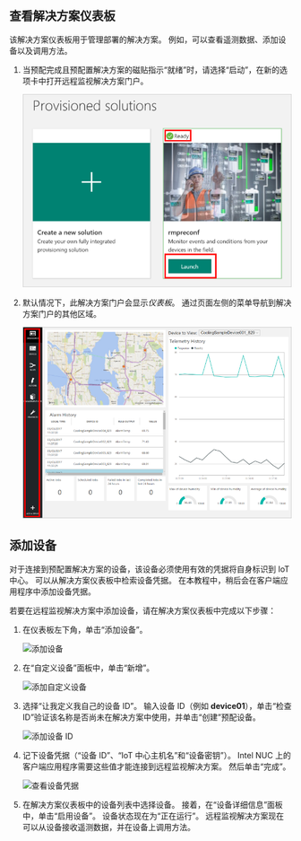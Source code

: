 ## <a name="view-the-solution-dashboard"></a>查看解决方案仪表板

该解决方案仪表板用于管理部署的解决方案。 例如，可以查看遥测数据、添加设备以及调用方法。

1. 当预配完成且预配置解决方案的磁贴指示“就绪”时，请选择“启动”，在新的选项卡中打开远程监视解决方案门户。

    ![启动预配置解决方案][img-launch-solution]

1. 默认情况下，此解决方案门户会显示*仪表板*。 通过页面左侧的菜单导航到解决方案门户的其他区域。

    ![远程监控预配置解决方案仪表板][img-menu]

## <a name="add-a-device"></a>添加设备

对于连接到预配置解决方案的设备，该设备必须使用有效的凭据将自身标识到 IoT 中心。 可以从解决方案仪表板中检索设备凭据。 在本教程中，稍后会在客户端应用程序中添加设备凭据。

若要在远程监视解决方案中添加设备，请在解决方案仪表板中完成以下步骤：

1. 在仪表板左下角，单击“添加设备”。

   ![添加设备][1]

1. 在“自定义设备”面板中，单击“新增”。

   ![添加自定义设备][2]

1. 选择“让我定义我自己的设备 ID”。 输入设备 ID（例如 **device01**），单击“检查 ID”验证该名称是否尚未在解决方案中使用，并单击“创建”预配设备。

   ![添加设备 ID][3]

1. 记下设备凭据（“设备 ID”、“IoT 中心主机名”和“设备密钥”）。 Intel NUC 上的客户端应用程序需要这些值才能连接到远程监视解决方案。 然后单击“完成”。

    ![查看设备凭据][4]

1. 在解决方案仪表板中的设备列表中选择设备。 接着，在“设备详细信息”面板中，单击“启用设备”。 设备状态现在为“正在运行”。 远程监视解决方案现在可以从设备接收遥测数据，并在设备上调用方法。

[img-launch-solution]: media/iot-suite-gateway-kit-view-solution/launch.png
[img-menu]: media/iot-suite-gateway-kit-view-solution/menu.png
[1]: media/iot-suite-gateway-kit-view-solution/suite0.png
[2]: media/iot-suite-gateway-kit-view-solution/suite1.png
[3]: media/iot-suite-gateway-kit-view-solution/suite2.png
[4]: media/iot-suite-gateway-kit-view-solution/suite3.png